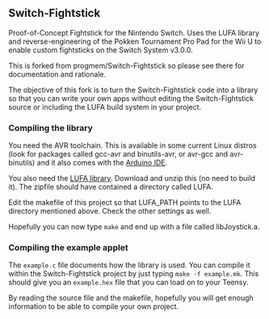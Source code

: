 ## Switch-Fightstick
Proof-of-Concept Fightstick for the Nintendo Switch. Uses the LUFA library and reverse-engineering of the Pokken Tournament Pro Pad for the Wii U to enable custom fightsticks on the Switch System v3.0.0.

This is forked from progmem/Switch-Fightstick so please see there for documentation and rationale.

The objective of this fork is to turn the Switch-Fightstick code into a library
so that you can write your own apps without editing the Switch-Fightstick
source or including the LUFA build system in your project.

### Compiling the library

You need the AVR toolchain.  This is available in some current Linux distros
(look for packages called  gcc-avr and binutils-avr, or avr-gcc and
avr-binutils) and it also comes with the [Arduino IDE](https://www.arduino.cc/en/Main/Software).

You also need the [LUFA library](http://www.fourwalledcubicle.com/LUFA.php).
Download and unzip this (no need to build it).  The zipfile should have
contained a directory called LUFA.

Edit the makefile of this project so that LUFA_PATH points to the LUFA
directory mentioned above.  Check the other settings as well.

Hopefully you can now type `make` and end up with a file called libJoystick.a.

### Compiling the example applet

The `example.c` file documents how the library is used.  You can compile it
within the Switch-Fightstick project by just typing `make -f example.mk`.  This
should give you an `example.hex` file that you can load on to your Teensy.

By reading the source file and the makefile, hopefully you will get enough
information to be able to compile your own project.
